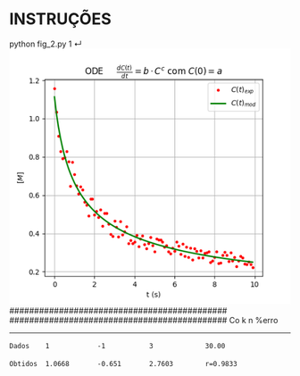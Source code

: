 # INSTRUÇÕES

python fig_2.py                                                                                      1 ↵
<img src="fig.png" alt="Ajuste" title="Resultado" />
############################################
############################################
             Co            k            n        %erro
 -------  ------  ---  ------  ---  ------  ----  --------
    Dados    1            -1           3             30.00
 
    Obtidos  1.0668       -0.651       2.7603        r=0.9833
